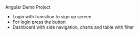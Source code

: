 Angular Demo Project

- Login with transition to sign up screen
- For login press the button
- Dashboard with side navigation, charts and table with filter
  
